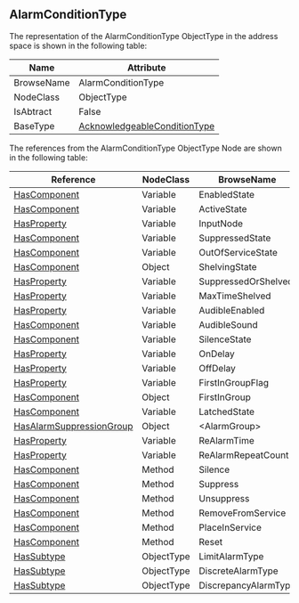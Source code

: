 <!-- objecttype -->
## AlarmConditionType
The representation of the AlarmConditionType ObjectType in the address space is shown in the following table:  

|Name|Attribute|
|---|---|
|BrowseName|AlarmConditionType|
|NodeClass|ObjectType|
|IsAbtract|False|
|BaseType|[AcknowledgeableConditionType](../../../Part9/ObjectTypes/AcknowledgeableConditionType/readme.md)|

The references from the AlarmConditionType ObjectType Node are shown in the following table:  

|Reference|NodeClass|BrowseName|DataType|TypeDefinition|ModellingRule|
|---|---|---|---|---|---|
|[HasComponent](../../../Part3/ReferenceTypes/HasComponent/readme.md)|Variable|EnabledState|[LocalizedText](../../../Part3/DataTypes/LocalizedText/readme.md)|[TwoStateVariableType](../../Part9/VariableTypes/TwoStateVariableType/readme.md)|[Mandatory](../../Objects/Mandatory/readme.md)|
|[HasComponent](../../../Part3/ReferenceTypes/HasComponent/readme.md)|Variable|ActiveState|[LocalizedText](../../../Part3/DataTypes/LocalizedText/readme.md)|[TwoStateVariableType](../../Part9/VariableTypes/TwoStateVariableType/readme.md)|[Mandatory](../../Objects/Mandatory/readme.md)|
|[HasProperty](../../../Part3/ReferenceTypes/HasProperty/readme.md)|Variable|InputNode|[NodeId](../../../Part3/DataTypes/NodeId/readme.md)|[PropertyType](../../Part5/VariableTypes/PropertyType/readme.md)|[Mandatory](../../Objects/Mandatory/readme.md)|
|[HasComponent](../../../Part3/ReferenceTypes/HasComponent/readme.md)|Variable|SuppressedState|[LocalizedText](../../../Part3/DataTypes/LocalizedText/readme.md)|[TwoStateVariableType](../../Part9/VariableTypes/TwoStateVariableType/readme.md)|[Optional](../../Objects/Optional/readme.md)|
|[HasComponent](../../../Part3/ReferenceTypes/HasComponent/readme.md)|Variable|OutOfServiceState|[LocalizedText](../../../Part3/DataTypes/LocalizedText/readme.md)|[TwoStateVariableType](../../Part9/VariableTypes/TwoStateVariableType/readme.md)|[Optional](../../Objects/Optional/readme.md)|
|[HasComponent](../../../Part3/ReferenceTypes/HasComponent/readme.md)|Object|ShelvingState||[ShelvedStateMachineType](../../Part9/ObjectTypes/ShelvedStateMachineType/readme.md)|[Optional](../../Objects/Optional/readme.md)|
|[HasProperty](../../../Part3/ReferenceTypes/HasProperty/readme.md)|Variable|SuppressedOrShelved|[Boolean](../../../Part3/DataTypes/Boolean/readme.md)|[PropertyType](../../Part5/VariableTypes/PropertyType/readme.md)|[Mandatory](../../Objects/Mandatory/readme.md)|
|[HasProperty](../../../Part3/ReferenceTypes/HasProperty/readme.md)|Variable|MaxTimeShelved|[Duration](../../../Part3/DataTypes/Duration/readme.md)|[PropertyType](../../Part5/VariableTypes/PropertyType/readme.md)|[Optional](../../Objects/Optional/readme.md)|
|[HasProperty](../../../Part3/ReferenceTypes/HasProperty/readme.md)|Variable|AudibleEnabled|[Boolean](../../../Part3/DataTypes/Boolean/readme.md)|[PropertyType](../../Part5/VariableTypes/PropertyType/readme.md)|[Optional](../../Objects/Optional/readme.md)|
|[HasComponent](../../../Part3/ReferenceTypes/HasComponent/readme.md)|Variable|AudibleSound|[AudioDataType](../../../Part3/DataTypes/AudioDataType/readme.md)|[AudioVariableType](../../Part5/VariableTypes/AudioVariableType/readme.md)|[Optional](../../Objects/Optional/readme.md)|
|[HasComponent](../../../Part3/ReferenceTypes/HasComponent/readme.md)|Variable|SilenceState|[LocalizedText](../../../Part3/DataTypes/LocalizedText/readme.md)|[TwoStateVariableType](../../Part9/VariableTypes/TwoStateVariableType/readme.md)|[Optional](../../Objects/Optional/readme.md)|
|[HasProperty](../../../Part3/ReferenceTypes/HasProperty/readme.md)|Variable|OnDelay|[Duration](../../../Part3/DataTypes/Duration/readme.md)|[PropertyType](../../Part5/VariableTypes/PropertyType/readme.md)|[Optional](../../Objects/Optional/readme.md)|
|[HasProperty](../../../Part3/ReferenceTypes/HasProperty/readme.md)|Variable|OffDelay|[Duration](../../../Part3/DataTypes/Duration/readme.md)|[PropertyType](../../Part5/VariableTypes/PropertyType/readme.md)|[Optional](../../Objects/Optional/readme.md)|
|[HasProperty](../../../Part3/ReferenceTypes/HasProperty/readme.md)|Variable|FirstInGroupFlag|[Boolean](../../../Part3/DataTypes/Boolean/readme.md)|[PropertyType](../../Part5/VariableTypes/PropertyType/readme.md)|[Optional](../../Objects/Optional/readme.md)|
|[HasComponent](../../../Part3/ReferenceTypes/HasComponent/readme.md)|Object|FirstInGroup||[AlarmGroupType](../../Part9/ObjectTypes/AlarmGroupType/readme.md)|[Optional](../../Objects/Optional/readme.md)|
|[HasComponent](../../../Part3/ReferenceTypes/HasComponent/readme.md)|Variable|LatchedState|[LocalizedText](../../../Part3/DataTypes/LocalizedText/readme.md)|[TwoStateVariableType](../../Part9/VariableTypes/TwoStateVariableType/readme.md)|[Optional](../../Objects/Optional/readme.md)|
|[HasAlarmSuppressionGroup](../../../Part9/ReferenceTypes/HasAlarmSuppressionGroup/readme.md)|Object|&lt;AlarmGroup&gt;||[AlarmGroupType](../../Part9/ObjectTypes/AlarmGroupType/readme.md)|[OptionalPlaceholder](../../Objects/OptionalPlaceholder/readme.md)|
|[HasProperty](../../../Part3/ReferenceTypes/HasProperty/readme.md)|Variable|ReAlarmTime|[Duration](../../../Part3/DataTypes/Duration/readme.md)|[PropertyType](../../Part5/VariableTypes/PropertyType/readme.md)|[Optional](../../Objects/Optional/readme.md)|
|[HasProperty](../../../Part3/ReferenceTypes/HasProperty/readme.md)|Variable|ReAlarmRepeatCount|[Int16](../../../Part3/DataTypes/Int16/readme.md)|[PropertyType](../../Part5/VariableTypes/PropertyType/readme.md)|[Optional](../../Objects/Optional/readme.md)|
|[HasComponent](../../../Part3/ReferenceTypes/HasComponent/readme.md)|Method|Silence|||[Optional](../../Objects/Optional/readme.md)|
|[HasComponent](../../../Part3/ReferenceTypes/HasComponent/readme.md)|Method|Suppress|||[Optional](../../Objects/Optional/readme.md)|
|[HasComponent](../../../Part3/ReferenceTypes/HasComponent/readme.md)|Method|Unsuppress|||[Optional](../../Objects/Optional/readme.md)|
|[HasComponent](../../../Part3/ReferenceTypes/HasComponent/readme.md)|Method|RemoveFromService|||[Optional](../../Objects/Optional/readme.md)|
|[HasComponent](../../../Part3/ReferenceTypes/HasComponent/readme.md)|Method|PlaceInService|||[Optional](../../Objects/Optional/readme.md)|
|[HasComponent](../../../Part3/ReferenceTypes/HasComponent/readme.md)|Method|Reset|||[Optional](../../Objects/Optional/readme.md)|
|[HasSubtype](../../../Part3/ReferenceTypes/HasSubtype/readme.md)|ObjectType|LimitAlarmType||||
|[HasSubtype](../../../Part3/ReferenceTypes/HasSubtype/readme.md)|ObjectType|DiscreteAlarmType||||
|[HasSubtype](../../../Part3/ReferenceTypes/HasSubtype/readme.md)|ObjectType|DiscrepancyAlarmType||||

